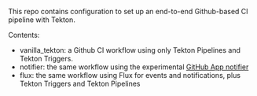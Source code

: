 This repo contains configuration to set up an end-to-end Github-based CI pipeline with Tekton.

Contents:
- vanilla_tekton: a Github CI workflow using only Tekton Pipelines and Tekton Triggers.
- notifier: the same workflow using the experimental [GitHub App notifier](https://github.com/tektoncd/experimental/tree/main/notifiers/github-app)
- flux: the same workflow using Flux for events and notifications, plus Tekton Triggers and Tekton Pipelines